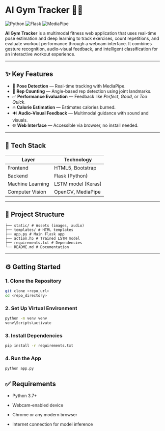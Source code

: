 # AI Gym Tracker 🏋️‍♂️

![Python](https://img.shields.io/badge/Python-3.7%2B-blue.svg)
![Flask](https://img.shields.io/badge/Flask-2.x-orange.svg)
![MediaPipe](https://img.shields.io/badge/Mediapipe-Enabled-green)


**AI Gym Tracker** is a multimodal fitness web application that uses real-time pose estimation and deep learning to track exercises, count repetitions, and evaluate workout performance through a webcam interface. It combines gesture recognition, audio-visual feedback, and intelligent classification for an interactive workout experience.

---

## ✨ Key Features

- 🎯 **Pose Detection** — Real-time tracking with MediaPipe.
- 🔁 **Rep Counting** — Angle-based rep detection using joint landmarks.
- ✅ **Performance Evaluation** — Feedback like *Perfect*, *Good*, or *Too Quick*.
- 🔥 **Calorie Estimation** — Estimates calories burned.
- 🔊 **Audio-Visual Feedback** — Multimodal guidance with sound and visuals.
- 🌐 **Web Interface** — Accessible via browser, no install needed.

---

## 🧠 Tech Stack

| Layer         | Technology                            |
|---------------|----------------------------------------|
| Frontend      | HTML5, Bootstrap                      |
| Backend       | Flask (Python)                        |
| Machine Learning | LSTM model (Keras)                  |
| Computer Vision | OpenCV, MediaPipe                   |

---

## 📂 Project Structure

```
├── static/ # Assets (images, audio)
├── templates/ # HTML templates
├── app.py # Main Flask app
├── action.h5 # Trained LSTM model
├── requirements.txt # Dependencies
└── README.md # Documentation
``` 

---

## ⚙️ Getting Started

### 1. Clone the Repository

```bash
git clone <repo_url>
cd <repo_directory>
```

### 2. Set Up Virtual Environment

```bash
python -m venv venv
venv\Scripts\activate
```

### 3. Install Dependencies

```bash
pip install -r requirements.txt
```

### 4. Run the App

```bash
python app.py
``` 

## ✅ Requirements

- Python 3.7+

- Webcam-enabled device

- Chrome or any modern browser

- Internet connection for model inference


